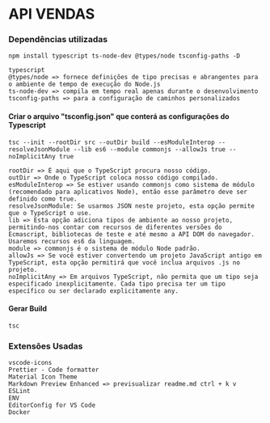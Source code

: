 # API VENDAS

### Dependências utilizadas

``npm install typescript ts-node-dev @types/node tsconfig-paths -D``

```
typescript
@types/node => fornece definições de tipo precisas e abrangentes para o ambiente de tempo de execução do Node.js
ts-node-dev => compila em tempo real apenas durante o desenvolvimento
tsconfig-paths => para a configuração de caminhos personalizados
```

#### Criar o arquivo "tsconfig.json" que conterá as configurações do Typescript
```
tsc --init --rootDir src --outDir build --esModuleInterop --resolveJsonModule --lib es6 --module commonjs --allowJs true --noImplicitAny true
```

```
rootDir => É aqui que o TypeScript procura nosso código.
outDir => Onde o TypeScript coloca nosso código compilado.
esModuleInterop => Se estiver usando commonjs como sistema de módulo (recomendado para aplicativos Node), então esse parâmetro deve ser definido como true.
resolveJsonModule: Se usarmos JSON neste projeto, esta opção permite que o TypeScript o use.
lib => Esta opção adiciona tipos de ambiente ao nosso projeto, permitindo-nos contar com recursos de diferentes versões do Ecmascript, bibliotecas de teste e até mesmo a API DOM do navegador. Usaremos recursos es6 da linguagem.
module => commonjs é o sistema de módulo Node padrão.
allowJs => Se você estiver convertendo um projeto JavaScript antigo em TypeScript, esta opção permitirá que você inclua arquivos .js no projeto.
noImplicitAny => Em arquivos TypeScript, não permita que um tipo seja especificado inexplicitamente. Cada tipo precisa ter um tipo específico ou ser declarado explicitamente any.
```

#### Gerar Build
`tsc`

### Extensões Usadas

```
vscode-icons
Prettier - Code formatter
Material Icon Theme
Markdown Preview Enhanced => previsualizar readme.md ctrl + k v
ESLint
ENV
EditorConfig for VS Code
Docker
```

